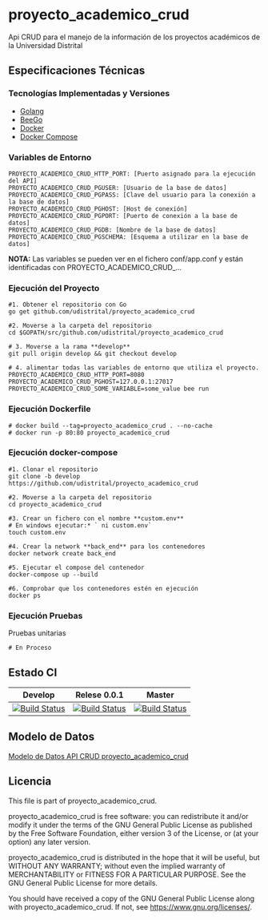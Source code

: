 # proyecto_academico_crud

Api CRUD para el manejo de la información de los proyectos académicos de la Universidad Distrital

## Especificaciones Técnicas

### Tecnologías Implementadas y Versiones
* [Golang](https://github.com/udistrital/introduccion_oas/blob/master/instalacion_de_herramientas/golang.md)
* [BeeGo](https://github.com/udistrital/introduccion_oas/blob/master/instalacion_de_herramientas/beego.md)
* [Docker](https://docs.docker.com/engine/install/ubuntu/)
* [Docker Compose](https://docs.docker.com/compose/)


### Variables de Entorno
```shell
PROYECTO_ACADEMICO_CRUD_HTTP_PORT: [Puerto asignado para la ejecución del API]
PROYECTO_ACADEMICO_CRUD_PGUSER: [Usuario de la base de datos]
PROYECTO_ACADEMICO_CRUD_PGPASS: [Clave del usuario para la conexión a la base de datos]
PROYECTO_ACADEMICO_CRUD_PGHOST: [Host de conexión]
PROYECTO_ACADEMICO_CRUD_PGPORT: [Puerto de conexión a la base de datos]
PROYECTO_ACADEMICO_CRUD_PGDB: [Nombre de la base de datos]
PROYECTO_ACADEMICO_CRUD_PGSCHEMA: [Esquema a utilizar en la base de datos]
```
**NOTA:** Las variables se pueden ver en el fichero conf/app.conf y están identificadas con PROYECTO_ACADEMICO_CRUD_...

### Ejecución del Proyecto
```shell
#1. Obtener el repositorio con Go
go get github.com/udistrital/proyecto_academico_crud

#2. Moverse a la carpeta del repositorio
cd $GOPATH/src/github.com/udistrital/proyecto_academico_crud

# 3. Moverse a la rama **develop**
git pull origin develop && git checkout develop

# 4. alimentar todas las variables de entorno que utiliza el proyecto.
PROYECTO_ACADEMICO_CRUD_HTTP_PORT=8080 PROYECTO_ACADEMICO_CRUD_PGHOST=127.0.0.1:27017 PROYECTO_ACADEMICO_CRUD_SOME_VARIABLE=some_value bee run
```
### Ejecución Dockerfile
```shell
# docker build --tag=proyecto_academico_crud . --no-cache
# docker run -p 80:80 proyecto_academico_crud
```

### Ejecución docker-compose
```shell
#1. Clonar el repositorio
git clone -b develop https://github.com/udistrital/proyecto_academico_crud

#2. Moverse a la carpeta del repositorio
cd proyecto_academico_crud

#3. Crear un fichero con el nombre **custom.env**
# En windows ejecutar:* ` ni custom.env`
touch custom.env

#4. Crear la network **back_end** para los contenedores
docker network create back_end

#5. Ejecutar el compose del contenedor
docker-compose up --build

#6. Comprobar que los contenedores estén en ejecución
docker ps
```

### Ejecución Pruebas

Pruebas unitarias
```shell
# En Proceso
```
## Estado CI

| Develop | Relese 0.0.1 | Master |
| -- | -- | -- |
| [![Build Status](https://hubci.portaloas.udistrital.edu.co/api/badges/udistrital/proyecto_academico_crud/status.svg?ref=refs/heads/develop)](https://hubci.portaloas.udistrital.edu.co/udistrital/proyecto_academico_crud) | [![Build Status](https://hubci.portaloas.udistrital.edu.co/api/badges/udistrital/proyecto_academico_crud/status.svg?ref=refs/heads/release/0.0.1)](https://hubci.portaloas.udistrital.edu.co/udistrital/proyecto_academico_crud) | [![Build Status](https://hubci.portaloas.udistrital.edu.co/api/badges/udistrital/proyecto_academico_crud/status.svg)](https://hubci.portaloas.udistrital.edu.co/udistrital/proyecto_academico_crud) |

## Modelo de Datos
[Modelo de Datos API CRUD proyecto_academico_crud](https://user-images.githubusercontent.com/14035745/93823393-5e0c2600-fc27-11ea-8e7f-7373cf931631.png)

## Licencia

This file is part of proyecto_academico_crud.

proyecto_academico_crud is free software: you can redistribute it and/or modify it under the terms of the GNU General Public License as published by the Free Software Foundation, either version 3 of the License, or (at your option) any later version.

proyecto_academico_crud is distributed in the hope that it will be useful, but WITHOUT ANY WARRANTY; without even the implied warranty of MERCHANTABILITY or FITNESS FOR A PARTICULAR PURPOSE. See the GNU General Public License for more details.

You should have received a copy of the GNU General Public License along with proyecto_academico_crud. If not, see https://www.gnu.org/licenses/.
